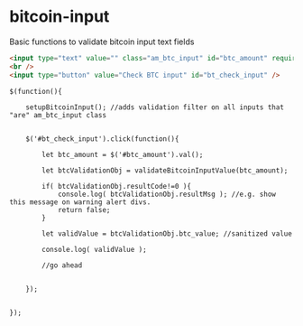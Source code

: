 # bitcoin-input
Basic functions to validate bitcoin input text fields

```html
<input type="text" value="" class="am_btc_input" id="btc_amount" required placeholder="" >
<br />
<input type="button" value="Check BTC input" id="bt_check_input" />
```

    $(function(){

        setupBitcoinInput(); //adds validation filter on all inputs that "are" am_btc_input class


        $('#bt_check_input').click(function(){

            let btc_amount = $('#btc_amount').val();

            let btcValidationObj = validateBitcoinInputValue(btc_amount);

            if( btcValidationObj.resultCode!=0 ){
                console.log( btcValidationObj.resultMsg ); //e.g. show this message on warning alert divs.
                return false;
            }

            let validValue = btcValidationObj.btc_value; //sanitized value

            console.log( validValue );

            //go ahead


        });


    });

